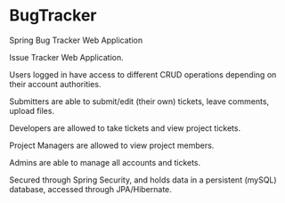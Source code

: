 # BugTracker
Spring Bug Tracker Web Application

Issue Tracker Web Application.

Users logged in have access to different CRUD operations depending on their account authorities.

Submitters are able to submit/edit (their own) tickets, leave comments, upload files.

Developers are allowed to take tickets and view project tickets.

Project Managers are allowed to view project members.

Admins are able to manage all accounts and tickets.

Secured through Spring Security, and holds data in a persistent (mySQL) database, accessed through JPA/Hibernate.
